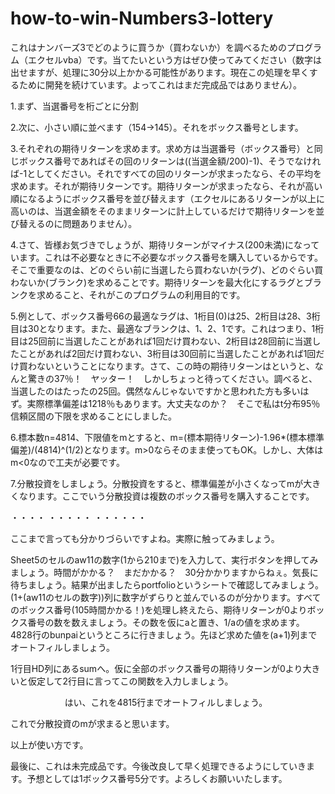 # how-to-win-Numbers3-lottery
これはナンバーズ3でどのように買うか（買わないか）を調べるためのプログラム（エクセルvba）です。当てたいという方はぜひ使ってみてください（数字は出せますが、処理に30分以上かかる可能性があります。現在この処理を早くするために開発を続けています。よってこれはまだ完成品ではありません）。

1.まず、当選番号を桁ごとに分割

2.次に、小さい順に並べます（154→145）。それをボックス番号とします。

3.それぞれの期待リターンを求めます。求め方は当選番号（ボックス番号）と同じボックス番号であればその回のリターンは((当選金額/200)-1)、そうでなければ-1としてください。それですべての回のリターンが求まったなら、その平均を求めます。それが期待リターンです。期待リターンが求まったなら、それが高い順になるようにボックス番号を並び替えます（エクセルにあるリターンが以上に高いのは、当選金額をそのままリターンに計上しているだけで期待リターンを並び替えるのに問題ありません）。

4.さて、皆様お気づきでしょうが、期待リターンがマイナス(200未満)になっています。これは不必要なときに不必要なボックス番号を購入しているからです。そこで重要なのは、どのぐらい前に当選したら買わないか(ラグ)、どのぐらい買わないか(ブランク)を求めることです。期待リターンを最大化にするラグとブランクを求めること、それがこのプログラムの利用目的です。

5.例として、ボックス番号66の最適なラグは、1桁目(0)は25、2桁目は28、3桁目は30となります。また、最適なブランクは、1、2、1です。これはつまり、1桁目は25回前に当選したことがあれば1回だけ買わない、2桁目は28回前に当選したことがあれば2回だけ買わない、3桁目は30回前に当選したことがあれば1回だけ買わないということになります。さて、この時の期待リターンはというと、なんと驚きの37％！　ヤッター！　しかしちょっと待ってください。調べると、当選したのはたったの25回。偶然なんじゃないですかと思われた方も多いはず。実際標準偏差は1218％もあります。大丈夫なのか？　そこで私はt分布95％信頼区間の下限を求めることにしました。

6.標本数n=4814、下限値をmとすると、m=(標本期待リターン)-1.96*(標本標準偏差)/(4814)^(1/2)となります。m>0ならそのまま使ってもOK。しかし、大体はm<0なので工夫が必要です。

7.分散投資をしましょう。分散投資をすると、標準偏差が小さくなってmが大きくなります。ここでいう分散投資は複数のボックス番号を購入することです。

・・・・
・・・・・
・・・・・・

ここまで言っても分かりづらいですよね。実際に触ってみましょう。

Sheet5のセルのaw11の数字(1から210まで)を入力して、実行ボタンを押してみましょう。時間がかかる？　まだかかる？　30分かかりますからねぇ。気長に待ちましょう。結果が出ましたらportfolioというシートで確認してみましょう。(1+(aw11のセルの数字))列に数字がずらりと並んでいるのが分かります。すべてのボックス番号(105時間かかる！)を処理し終えたら、期待リターンが0よりボックス番号の数を数えましょう。その数を仮にaと置き、1/aの値を求めます。4828行のbunpaiというところに行きましょう。先ほど求めた値を(a+1)列までオートフィルしましょう。

1行目HD列にあるsumへ。仮に全部のボックス番号の期待リターンが0より大きいと仮定して2行目に言ってこの関数を入力しましょう。


                      
はい、これを4815行までオートフィルしましょう。

これで分散投資のmが求まると思います。

以上が使い方です。

最後に、これは未完成品です。今後改良して早く処理できるようにしていきます。予想としては1ボックス番号5分です。よろしくお願いいたします。
